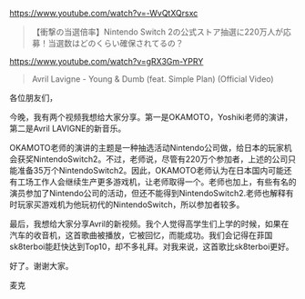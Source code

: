 https://www.youtube.com/watch?v=-WvQtXQrsxc

> 【衝撃の当選倍率】Nintendo Switch 2の公式ストア抽選に220万人が応募！当選数はどのくらい確保されてるの？

https://www.youtube.com/watch?v=gRX3Gm-YPRY

> Avril Lavigne - Young & Dumb (feat. Simple Plan) (Official Video) 

各位朋友们，

今晚，我有两个视频我想给大家分享。第一是OKAMOTO，Yoshiki老师的演讲，第二是Avril LAVIGNE的新音乐。

OKAMOTO老师的演讲的主题是一种抽选活动Nintendo公司做，给日本的玩家机会获奖NintendoSwitch2。不过，老师说，尽管有220万个参加者，上述的公司只能准备35万个NintendoSwitch2。因此，OKAMOTO老师认为在日本国内可能还有工场工作人会继续生产更多游戏机，让老师取得一个。老师也加上，有些有名的演员参加了Nintendo公司的活动，但还不能得到NintendoSwitch2.老师也解释有时玩家买游戏机为他玩初代的NintendoSwitch，所以参加者较多。

最后，我想给大家分享Avril的新视频。我个人觉得高学生们上学的时候，如果在汽车的收音机，这首歌曲被播放，它被回忆，而能成功。我们会记得在菲国sk8terboi能赶快达到Top10，却不多礼拜。对我来说，这首歌比sk8terboi更好。

好了。谢谢大家。

麦克
